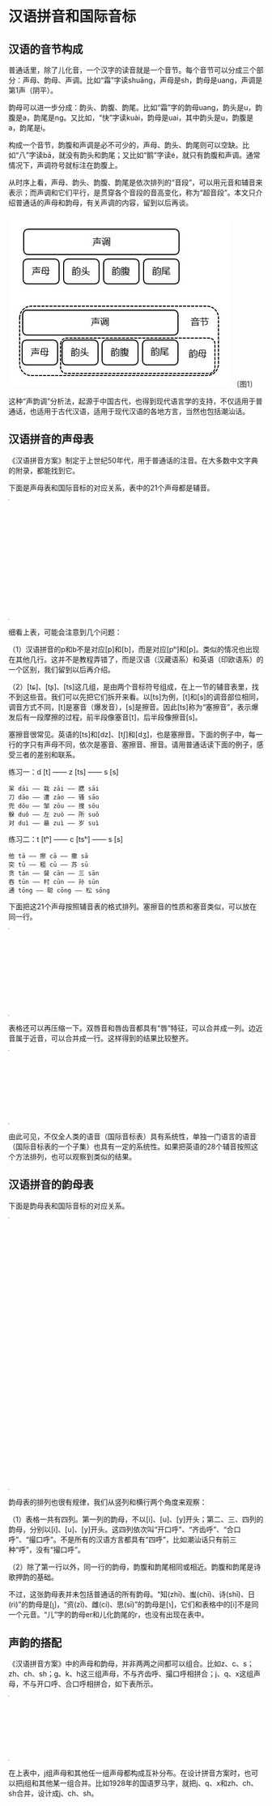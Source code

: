 # 汉语拼音和国际音标

## 汉语的音节构成

普通话里，除了儿化音，一个汉字的读音就是一个音节。每个音节可以分成三个部分：声母、韵母、声调。比如“霜”字读shuāng，声母是sh，韵母是uang，声调是第1声（阴平）。

韵母可以进一步分成：韵头、韵腹、韵尾。比如“霜”字的韵母uang，韵头是u，韵腹是a，韵尾是ng。又比如，“快”字读kuài，韵母是uai，其中韵头是u，韵腹是a，韵尾是i。

构成一个音节，韵腹和声调是必不可少的，声母、韵头、韵尾则可以空缺。比如“八”字读bā，就没有韵头和韵尾；又比如“鹅”字读é，就只有韵腹和声调。通常情况下，声调符号就标注在韵腹上。

从时序上看，声母、韵头、韵腹、韵尾是依次排列的“音段”，可以用元音和辅音来表示；而声调和它们平行，是贯穿各个音段的音高变化，称为“超音段”。本文只介绍普通话的声母和韵母，有关声调的内容，留到以后再谈。

![image1] 〔图1〕

这种“声韵调”分析法，起源于中国古代，也得到现代语言学的支持，不仅适用于普通话，也适用于古代汉语，适用于现代汉语的各地方言，当然也包括潮汕话。

## 汉语拼音的声母表

《汉语拼音方案》制定于上世纪50年代，用于普通话的注音。在大多数中文字典的附录，都能找到它。

下面是声母表和国际音标的对应关系，表中的21个声母都是辅音。

<table style="width:1px; white-space:nowrap; text-align:center;">
  <tr>
    <td><span style="font-size:2em;">b</span> [p] 玻</td>
    <td><span style="font-size:2em;">p</span> [pʰ] 坡</td>
    <td><span style="font-size:2em;">m</span> [m] 摸</td>
    <td><span style="font-size:2em;">f</span> [f] 佛</td>
  </tr>
  <tr>
    <td><span style="font-size:2em;">d</span> [t] 得</td>
    <td><span style="font-size:2em;">t</span> [tʰ] 特</td>
    <td><span style="font-size:2em;">n</span> [n] 讷</td>
    <td><span style="font-size:2em;">l</span> [l] 勒</td>
  </tr>
  <tr>
    <td><span style="font-size:2em;">g</span> [k] 哥</td>
    <td><span style="font-size:2em;">k</span> [kʰ] 科</td>
    <td><span style="font-size:2em;">h</span> [x] 喝</td>
    <td></td>
  </tr>
  <tr>
    <td><span style="font-size:2em;">j</span> [tɕ] 基</td>
    <td><span style="font-size:2em;">q</span> [tɕʰ] 欺</td>
    <td><span style="font-size:2em;">x</span> [ɕ] 希</td>
    <td></td>
  </tr>
  <tr>
    <td><span style="font-size:2em;">zh</span> [tʂ] 知</td>
    <td><span style="font-size:2em;">ch</span> [tʂʰ] 蚩</td>
    <td><span style="font-size:2em;">sh</span> [ʂ] 诗</td>
    <td><span style="font-size:2em;">r</span> [ɻ] 日</td>
  </tr>
  <tr>
    <td><span style="font-size:2em;">z</span> [ts] 资</td>
    <td><span style="font-size:2em;">c</span> [tsʰ] 雌</td>
    <td><span style="font-size:2em;">s</span> [s] 思</td>
    <td></td>
  </tr>
</table>

细看上表，可能会注意到几个问题：

（1）汉语拼音的p和b不是对应[p]和[b]，而是对应[pʰ]和[p]。类似的情况也出现在其他几行。这并不是教程弄错了，而是汉语（汉藏语系）和英语（印欧语系）的一个区别，我们留到以后再介绍。

（2）[tɕ]、[tʂ]、[ts]这几组，是由两个音标符号组成，在上一节的辅音表里，找不到这些音。我们可以先把它们拆开来看。以[ts]为例，[t]和[s]的调音部位相同，调音方式不同，[t]是塞音（爆发音），[s]是擦音。因此[ts]称为“塞擦音”，表示爆发后有一段摩擦的过程，前半段像塞音[t]，后半段像擦音[s]。

塞擦音很常见。英语的[ts]和[dz]、[tʃ]和[dʒ]，也是塞擦音。下面的例子中，每一行的字只有声母不同，依次是塞音、塞擦音、擦音。请用普通话读下面的例子，感受三者的差别和联系。

练习一：d [t] —— z [ts] —— s [s]

```
呆 dāi —— 栽 zāi —— 腮 sāi
刀 dāo —— 遭 zāo —— 骚 sāo
兜 dōu —— 邹 zōu —— 搜 sōu
躲 duǒ —— 左 zuǒ —— 所 suǒ
对 duì —— 最 zuì —— 岁 suì
```

练习二：t [tʰ] —— c [tsʰ] —— s [s]

```
他 tā —— 擦 cā —— 撒 sā
突 tū —— 粗 cū —— 苏 sū
贪 tān —— 餐 cān —— 三 sān
吞 tūn —— 村 cūn —— 孙 sūn
通 tōng —— 聪 cōng —— 松 sōng
```

下面把这21个声母按照辅音表的格式排列。塞擦音的性质和塞音类似，可以放在同一行。

<table style="width:1px; white-space:nowrap; text-align:center;">
  <tr>
    <td></td>
    <td>双唇</td>
    <td>唇齿</td>
    <td colspan="2">齿/龈</td>
    <td>腭前</td>
    <td>翘舌</td>
    <td>软腭</td>
  </tr>
  <tr>
    <td>塞音</td>
    <td>b [p]<br>p [pʰ]</td>
    <td></td>
    <td>d [t]<br>t [tʰ]</td>
    <td>z [ts]<br>c [tsʰ]</td>
    <td>j [tɕ]<br>q [tɕʰ]</td>
    <td>zh [tʂ]<br>ch [tʂʰ]</td>
    <td>g [k]<br>k [kʰ]</td>
  </tr>
  <tr>
    <td>鼻音</td>
    <td>m [m]</td>
    <td></td>
    <td>n [n]</td>
    <td></td>
    <td></td>
    <td></td>
    <td></td>
  </tr>
  <tr>
    <td>擦音</td>
    <td></td>
    <td>f [f]</td>
    <td></td>
    <td>s [s]</td>
    <td>x [ɕ]</td>
    <td>sh [ʂ]</td>
    <td>h [x]</td>
  </tr>
  <tr>
    <td>近音</td>
    <td></td>
    <td></td>
    <td></td>
    <td></td>
    <td></td>
    <td>r [ɻ]</td>
    <td></td>
  </tr>
  <tr>
    <td>边音</td>
    <td></td>
    <td></td>
    <td>l [l]</td>
    <td></td>
    <td></td>
    <td></td>
    <td></td>
  </tr>
</table>

表格还可以再压缩一下。双唇音和唇齿音都具有“唇”特征，可以合并成一列。边近音属于近音，可以合并成一行。这样得到的结果比较整齐。

<table style="width:1px; white-space:nowrap; text-align:center;">
  <tr>
    <td></td>
    <td>唇</td>
    <td colspan="2">齿/龈</td>
    <td>腭前</td>
    <td>翘舌</td>
    <td>软腭</td>
  </tr>
  <tr>
    <td>塞音</td>
    <td>b [p]<br>p [pʰ]</td>
    <td>d [t]<br>t [tʰ]</td>
    <td>z [ts]<br>c [tsʰ]</td>
    <td>j [tɕ]<br>q [tɕʰ]</td>
    <td>zh [tʂ]<br>ch [tʂʰ]</td>
    <td>g [k]<br>k [kʰ]</td>
  </tr>
  <tr>
    <td>鼻音</td>
    <td>m [m]</td>
    <td>n [n]</td>
    <td></td>
    <td></td>
    <td></td>
    <td></td>
  </tr>
  <tr>
    <td>擦音</td>
    <td>f [f]</td>
    <td></td>
    <td>s [s]</td>
    <td>x [ɕ]</td>
    <td>sh [ʂ]</td>
    <td>h [x]</td>
  </tr>
  <tr>
    <td>近音</td>
    <td></td>
    <td>l [l]</td>
    <td></td>
    <td></td>
    <td>r [ɻ]</td>
    <td></td>
  </tr>
</table>

由此可见，不仅全人类的语音（国际音标表）具有系统性，单独一门语言的语音（国际音标表的一个子集）也具有一定的系统性。如果把英语的28个辅音按照这个方法排列，也可以观察到类似的结果。

## 汉语拼音的韵母表

下面是韵母表和国际音标的对应关系。

<table style="width:1px; white-space:nowrap; text-align:center;">
  <tr>
    <td>开口呼</td>
    <td>齐齿呼</td>
    <td>合口呼</td>
    <td>撮口呼</td>
  </tr>
  <tr>
    <td></td>
    <td><span style="font-size:2em;">i</span> [i] 衣</td>
    <td><span style="font-size:2em;">u</span> [u] 乌</td>
    <td><span style="font-size:2em;">ü</span> [y] 迂</td>
  </tr>
  <tr>
    <td><span style="font-size:2em;">a</span> [a] 啊</td>
    <td><span style="font-size:2em;">ia</span> [ia] 呀</td>
    <td><span style="font-size:2em;">ua</span> [ua] 蛙</td>
    <td></td>
  </tr>
  <tr>
    <td><span style="font-size:2em;">o</span> [o] 喔</td>
    <td></td>
    <td><span style="font-size:2em;">uo</span> [uo] 窝</td>
    <td></td>
  </tr>
  <tr>
    <td><span style="font-size:2em;">e</span> [ɤ] 鹅</td>
    <td><span style="font-size:2em;">ie</span> [ie] 耶</td>
    <td></td>
    <td><span style="font-size:2em;">üe</span> [ye] 约</td>
  </tr>
  <tr>
    <td><span style="font-size:2em;">ai</span> [ai] 哀</td>
    <td></td>
    <td><span style="font-size:2em;">uai</span> [uai] 歪</td>
    <td></td>
  </tr>
  <tr>
    <td><span style="font-size:2em;">ei</span> [ei] 欸</td>
    <td></td>
    <td><span style="font-size:2em;">uei</span> [uei] 威</td>
    <td></td>
  </tr>
  <tr>
    <td><span style="font-size:2em;">ao</span> [au] 熬</td>
    <td><span style="font-size:2em;">iao</span> [iau] 腰</td>
    <td></td>
    <td></td>
  </tr>
  <tr>
    <td><span style="font-size:2em;">ou</span> [ou] 欧</td>
    <td><span style="font-size:2em;">iou</span> [iou] 忧</td>
    <td></td>
    <td></td>
  </tr>
  <tr>
    <td><span style="font-size:2em;">an</span> [an] 安</td>
    <td><span style="font-size:2em;">ian</span> [ian] 烟</td>
    <td><span style="font-size:2em;">uan</span> [uan] 弯</td>
    <td><span style="font-size:2em;">üan</span> [yan] 冤</td>
  </tr>
  <tr>
    <td><span style="font-size:2em;">en</span> [ən] 恩</td>
    <td><span style="font-size:2em;">in</span> [iᵊn] 因</td>
    <td><span style="font-size:2em;">uen</span> [uən] 温</td>
    <td><span style="font-size:2em;">ün</span> [yᵊn] 晕</td>
  </tr>
  <tr>
    <td><span style="font-size:2em;">ang</span> [aŋ] 昂</td>
    <td><span style="font-size:2em;">iang</span> [iaŋ] 央</td>
    <td><span style="font-size:2em;">uang</span> [uaŋ] 汪</td>
    <td></td>
  </tr>
  <tr>
    <td><span style="font-size:2em;">eng</span> [əŋ] 亨的韵母</td>
    <td><span style="font-size:2em;">ing</span> [iᵊŋ] 英</td>
    <td><span style="font-size:2em;">ueng</span> [uəŋ] 翁</td>
    <td></td>
  </tr>
  <tr>
    <td><span style="font-size:2em;">ong</span> [ʊŋ] 轰的韵母</td>
    <td><span style="font-size:2em;">iong</span> [iʊŋ] 雍</td>
    <td></td>
    <td></td>
  </tr>
</table>

韵母表的排列也很有规律，我们从竖列和横行两个角度来观察：

（1）表格一共有四列。第一列的韵母，不以[i]、[u]、[y]开头；第二、三、四列的韵母，分别以[i]、[u]、[y]开头。这四列依次叫“开口呼”、“齐齿呼”、“合口呼”、“撮口呼”。不是所有的汉语方言都具有“四呼”，比如潮汕话只有前三种“呼”，没有“撮口呼”。

（2）除了第一行以外，同一行的韵母，韵腹和韵尾相同或相近。韵腹和韵尾是诗歌押韵的基础。

不过，这张韵母表并未包括普通话的所有韵母。“知(zhī)、蚩(chī)、诗(shī)、日(rì)”的韵母是[ʅ]，“资(zī)、雌(cí)、思(sī)”的韵母是[ɿ]，它们和表格中的[i]不是同一个元音。“儿”字的韵母er和儿化韵尾的r，也没有出现在表中。

## 声韵的搭配

《汉语拼音方案》中的声母和韵母，并非两两之间都可以组合。比如z、c、s；zh、ch、sh；g、k、h这三组声母，不与齐齿呼、撮口呼相拼合；j、q、x这组声母，不与开口呼、合口呼相拼合，如下表所示。

<table style="width:1px; white-space:nowrap; text-align:center;">
  <tr>
    <td></td>
    <td>开口呼</td>
    <td>齐齿呼</td>
    <td>合口呼</td>
    <td>撮口呼</td>
  </tr>
  <tr>
    <td>z、c、s</td>
    <td>+</td>
    <td></td>
    <td>+</td>
    <td></td>
  </tr>
  <tr>
    <td>zh、ch、sh</td>
    <td>+</td>
    <td></td>
    <td>+</td>
    <td></td>
  </tr>
  <tr>
    <td>g、k、h</td>
    <td>+</td>
    <td></td>
    <td>+</td>
    <td></td>
  </tr>
  <tr>
    <td>j、q、x</td>
    <td></td>
    <td>+</td>
    <td></td>
    <td>+</td>
  </tr>
</table>

在上表中，j组声母和其他任一组声母都构成互补分布。在设计拼音方案时，也可以把j组和其他某一组合并。比如1928年的国语罗马字，就把j、q、x和zh、ch、sh合并，设计成j、ch、sh。

[image1]: images/2-1.jpg
